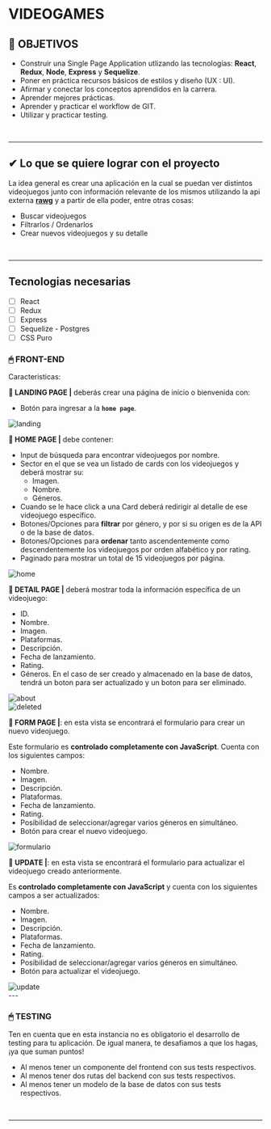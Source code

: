 
# **VIDEOGAMES**

## **📌 OBJETIVOS**

-  Construir una Single Page Application utlizando las tecnologías: **React**, **Redux**, **Node**, **Express** y **Sequelize**.
-  Poner en práctica recursos básicos de estilos y diseño (UX : UI).
-  Afirmar y conectar los conceptos aprendidos en la carrera.
-  Aprender mejores prácticas.
-  Aprender y practicar el workflow de GIT.
-  Utilizar y practicar testing.

<br />

---

## **✔ Lo que se quiere lograr con el proyecto**

La idea general es crear una aplicación en la cual se puedan ver distintos videojuegos junto con información relevante de los mismos utilizando la api externa [**rawg**](https://rawg.io/apidocs) y a partir de ella poder, entre otras cosas:

- Buscar videojuegos
- Filtrarlos / Ordenarlos
- Crear nuevos videojuegos y su detalle

<br />

---

## **Tecnologias necesarias**
- [ ] React
- [ ] Redux
- [ ] Express
- [ ] Sequelize - Postgres
- [ ] CSS Puro

### **🖱 FRONT-END**

Caracteristicas:

**📍 LANDING PAGE |** deberás crear una página de inicio o bienvenida con:

-  Botón para ingresar a la **`home page`**.

<img src="./photos/videogames_landing.png" alt="landing"/>


<br />

**📍 HOME PAGE |** debe contener:

-  Input de búsqueda para encontrar videojuegos por nombre.
-  Sector en el que se vea un listado de cards con los videojuegos y deberá mostrar su:
   -  Imagen.
   -  Nombre.
   -  Géneros.
-  Cuando se le hace click a una Card deberá redirigir al detalle de ese videojuego específico.
-  Botones/Opciones para **filtrar** por género, y por si su origen es de la API o de la base de datos.
-  Botones/Opciones para **ordenar** tanto ascendentemente como descendentemente los videojuegos por orden alfabético y por rating.
-  Paginado para mostrar un total de 15 videojuegos por página.

<img src="./photos/videogames_home.png" alt="home"/>

<br />

**📍 DETAIL PAGE |** deberá mostrar toda la información específica de un videojuego:

-  ID.
-  Nombre.
-  Imagen.
-  Plataformas.
-  Descripción.
-  Fecha de lanzamiento.
-  Rating.
-  Géneros.
En el caso de ser creado y almacenado en la base de datos, tendrá un boton para ser actualizado y un boton para ser eliminado.

<img src="./photos/videogames_about.png" alt="about"/>
<br/>
<img src="./photos/videogames_deleted.png" alt="deleted"/>

<br />

**📍 FORM PAGE |**: en esta vista se encontrará el formulario para crear un nuevo videojuego.

Este formulario es **controlado completamente con JavaScript**. Cuenta con los siguientes campos:
-  Nombre.
-  Imagen.
-  Descripción.
-  Plataformas.
-  Fecha de lanzamiento.
-  Rating.
-  Posibilidad de seleccionar/agregar varios géneros en simultáneo.
-  Botón para crear el nuevo videojuego.

<img src="./photos/videogames_form.png" alt="formulario"/>

<br />

**📍 UPDATE |**: en esta vista se encontrará el formulario para actualizar el videojuego creado anteriormente.

Es **controlado completamente con JavaScript** y cuenta con los siguientes campos a ser actualizados:
-  Nombre.
-  Imagen.
-  Descripción.
-  Plataformas.
-  Fecha de lanzamiento.
-  Rating.
-  Posibilidad de seleccionar/agregar varios géneros en simultáneo.
-  Botón para actualizar el videojuego.

<img src="./photos/videogames_update.png" alt="update"/>

<br />
---

<br />

### **🖱 TESTING**

Ten en cuenta que en esta instancia no es obligatorio el desarrollo de testing para tu aplicación. De igual manera, te desafiamos a que los hagas, ¡ya que suman puntos!

-  Al menos tener un componente del frontend con sus tests respectivos.
-  Al menos tener dos rutas del backend con sus tests respectivos.
-  Al menos tener un modelo de la base de datos con sus tests respectivos.

<br />

---

<br />

<div align="center">
<img src="./photos/videogame.png" alt="" />
</div>
